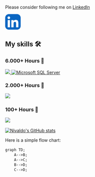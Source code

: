

Please consider following me on [LinkedIn](https://www.linkedin.com/in/nivaldo-neto-31819414b/)

<a href="https://www.linkedin.com/in/nivaldo-neto-31819414b/">
  <img src="https://github.com/tandpfun/skill-icons/raw/main/icons/LinkedIn.svg" alt="Meu LinkedIn" width="50" height="50">
</a>

## My skills 🛠️

### 6.000+ Hours 🥇

<p align="left">
  <a href="https://skillicons.dev">
    <img src="https://skillicons.dev/icons?i=dotnet,cs,bitbucket,git,visualstudio,js,bootstrap" />
    <img src="https://github.com/user-attachments/assets/d19ceffa-3248-42bc-a0ab-bc3fa85ad9ec" alt="Microsoft SQL Server" width="50" height="50">
  </a>
</p>


### 2.000+ Hours 🥈
<p align="left">
  <a href="https://skillicons.dev">
    <img src="https://skillicons.dev/icons?i=cpp"/>
  </a>
</p>


### 100+ Hours 🥉
<p align="left">
  <a href="https://skillicons.dev">
    <img src="https://skillicons.dev/icons?i=py,p5js,notion"/>
  </a>
</p>

[![Nivaldo's GitHub stats](https://github-readme-stats.vercel.app/api?username=Nivaldo-Freitas&show_icons=true&theme=tokyonight)](https://github.com/Nivaldo-Freitas/github-readme-stats)

Here is a simple flow chart:

```mermaid
graph TD;
    A-->B;
    A-->C;
    B-->D;
    C-->D;
```
